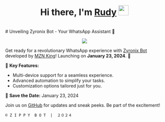<h1 align="center">Hi there, I'm <a href="https://www.blackcater.win/" target="_blank">Rudy</a> <img
src="https://github.com/blackcater/blackcater/raw/main/images/Hi.gif" height="32" /></h1>
</br>
# Unveiling Zyronix Bot - Your WhatsApp Assistant 🤖

<p align="center">
<img src="https://raw.githubusercontent.com/mznking/ZyronixBot/v1.0/assets/MznKing-ZyronixBot-1.jpg"/>
</p>

Get ready for a revolutionary WhatsApp experience with [Zyronix Bot](https://github.com/mznking/ZyronixBot) developed by [MZN King](https://github.com/mznking)! Launching on **January 23, 2024**. 🎉

🚀 **Key Features:**
- Multi-device support for a seamless experience.
- Advanced automation to simplify your tasks.
- Customization options tailored just for you.

📅 **Save the Date:** January 23, 2024

Join us on [GitHub](https://github.com/mznking/ZyronixBot) for updates and sneak peeks. Be part of the excitement!

`© Z I P P Y  B O T  |  ２０２４`
